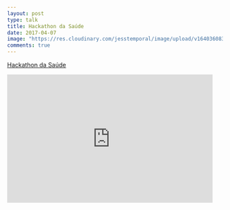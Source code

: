 ```yaml
---
layout: post
type: talk
title: Hackathon da Saúde
date: 2017-04-07
image: "https://res.cloudinary.com/jesstemporal/image/upload/v1640360835/covers/palestra_kmgivn.png"
comments: true
---
```


[Hackathon da Saúde](http://fullstackers.com.br/2017-hackathon-saude/)

<iframe src="https://docs.google.com/presentation/d/1BIX7OPewYD3FrDNX0_NaBQNcUbXOZ1DJPoRQfc64UQg/embed?start=false&loop=false&delayms=60000" frameborder="0" width="480" height="299" allowfullscreen="true" mozallowfullscreen="true" webkitallowfullscreen="true"></iframe>
